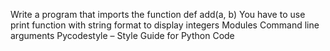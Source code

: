 Write a program that imports the function def add(a, b)
You have to use print function with string format to display integers
 Modules
 Command line arguments
Pycodestyle – Style Guide for Python Code

